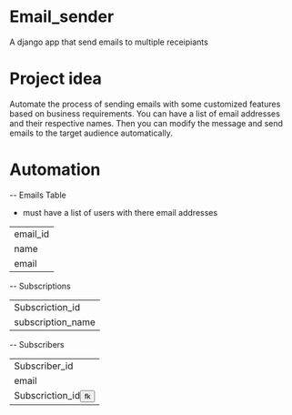 # Email_sender

A django app that send emails to multiple receipiants

# Project idea

<p>Automate the process of sending emails with some customized features based on business requirements. You can have a list of email addresses and their respective names. Then you can modify the message and send emails to the target audience automatically.</p>

# Automation

-- Emails Table

- must have a list of users with there email addresses
<table>
<tr><td>email_id</td></tr>
<tr><td>name</td></tr>
<tr><td>email</td></tr>
</table>

-- Subscriptions

<table>
<tr><td>Subscriction_id</td></tr>
<tr><td>subscription_name</td></tr>
</table>

-- Subscribers

<table>
<tr><td>Subscriber_id</td></tr>
<tr><td>email</td></tr>
<tr><td>Subscriction_id<button>fk</button></td></tr>
</table>
